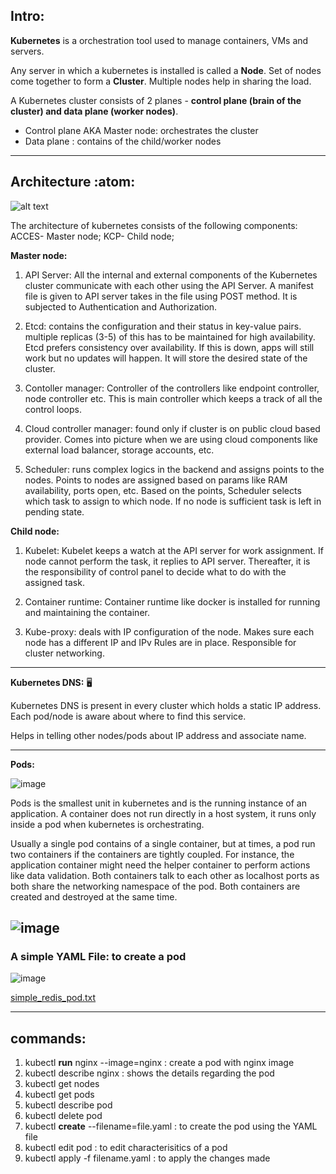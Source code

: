 ## Intro:

**Kubernetes** is a orchestration tool used to manage containers, VMs and servers. 

Any server in which a kubernetes is installed is called a **Node**. Set of nodes come together to form a **Cluster**. Multiple nodes help in sharing the load.   

A Kubernetes cluster consists of 2 planes - **control plane (brain of the cluster) and data plane (worker nodes)**. 
  - Control plane AKA Master node: orchestrates the cluster
  - Data plane : contains of the child/worker nodes
---------------------------------------------------------------------------------------------------------------------------------------------------------------------
## Architecture :atom:

![alt text](https://d33wubrfki0l68.cloudfront.net/2475489eaf20163ec0f54ddc1d92aa8d4c87c96b/e7c81/images/docs/components-of-kubernetes.svg)

The architecture of kubernetes consists of the following components: ACCES- Master node; KCP- Child node;

**Master node:**
1. API Server: All the internal and external components of the Kubernetes cluster communicate with each other using the API Server. A manifest file is given to API server takes in the file using POST method. It is subjected to Authentication and Authorization.

2. Etcd: contains the configuration and their status in key-value pairs. multiple replicas (3-5) of this has to be maintained for high availability. Etcd prefers consistency over availability. If this is down, apps will still work but no updates will happen. It will store the desired state of the cluster.

3. Contoller manager: Controller of the controllers like endpoint controller, node controller etc. This is main controller which keeps a track of all the control loops.

4. Cloud controller manager: found only if cluster is on public cloud based provider. Comes into picture when we are using cloud components like external load balancer, storage accounts, etc.

5. Scheduler: runs complex logics in the backend and assigns points to the nodes. Points to nodes are assigned based on params like RAM availability, ports open, etc. Based on the points, Scheduler selects which task to assign to which node. If no node is sufficient task is left in pending state.

**Child node:**
1. Kubelet: Kubelet keeps a watch at the API server for work assignment. If node cannot perform the task, it replies to API server. Thereafter, it is the responsibility of control panel to decide what to do with the assigned task. 

2. Container runtime: Container runtime like docker is installed for running and maintaining the container.

3. Kube-proxy: deals with IP configuration of the node. Makes sure each node has a different IP and IPv Rules are in place. Responsible for cluster networking.
---------------------------------------------------------------------------------------------------------------------------------------------------------------------
**Kubernetes DNS:** :desktop_computer:

Kubernetes DNS is present in every cluster which holds a static IP address. Each pod/node is aware about where to find this service. 

Helps in telling other nodes/pods about IP address and associate name.

---------------------------------------------------------------------------------------------------------------------------------------------------------------------
**Pods:**

![image](https://user-images.githubusercontent.com/16974457/203921780-722ebf63-f8d4-4c1f-a40b-dc5d52adf645.png)

Pods is the smallest unit in kubernetes and is the running instance of an application. A container does not run directly in a host system, it runs only inside a pod when kubernetes is orchestrating. 

Usually a single pod contains of a single container, but at times, a pod run two containers if the containers are tightly coupled. For instance, the application container might need the helper container to perform actions like data validation. Both containers talk to each other as localhost ports as both share the networking namespace of the pod. Both containers are created and destroyed at the same time.

![image](https://user-images.githubusercontent.com/16974457/203922500-a499286f-324b-40e8-83a0-ccd04b7aad68.png)
---------------------------------------------------------------------------------------------------------------------------------------------------------------------

### A simple YAML File: to create a pod

![image](https://user-images.githubusercontent.com/16974457/203934835-ce4c6bf4-a609-40fe-8ce3-8c64a50ae631.png)

[simple_redis_pod.txt](https://github.com/lalithvoop/Devops-Prep/files/10089870/simple_redis_pod.txt)

---------------------------------------------------------------------------------------------------------------------------------------------------------------------
## commands:

1. kubectl **run** nginx --image=nginx : create a pod with nginx image
2. kubectl describe nginx : shows the details regarding the pod
3. kubectl get nodes
4. kubectl get pods
5. kubectl describe pod <podname>
6. kubectl delete pod <podname>
7. kubectl **create** --filename=file.yaml : to create the pod using the YAML file
8. kubectl edit pod <podname> : to edit characterisitics of a pod
9. kubectl apply -f filename.yaml : to apply the changes made
